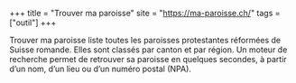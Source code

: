 +++
title = "Trouver ma paroisse"
site = "https://ma-paroisse.ch/"
tags = ["outil"]
+++

Trouver ma paroisse liste toutes les paroisses protestantes réformées de Suisse romande. Elles sont classés par canton et par région. Un moteur de recherche permet de retrouver sa paroisse en quelques secondes, à partir d’un nom, d’un lieu ou d’un numéro postal (NPA).
